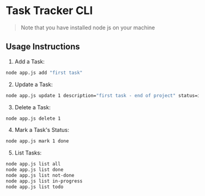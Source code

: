 # Task Tracker CLI

> Note that you have installed node js on your machine

## Usage Instructions

1. Add a Task:

```bash
node app.js add "first task"
```

2. Update a Task:

```bash
node app.js update 1 description="first task - end of project" status=in progress
```

3. Delete a Task:

```bash
node app.js delete 1
```

4. Mark a Task's Status:

```bash
node app.js mark 1 done
```

5. List Tasks:

```bash
node app.js list all
node app.js list done
node app.js list not-done
node app.js list in-progress
node app.js list todo
```
